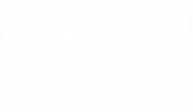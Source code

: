 [<img src="https://raw.githubusercontent.com/emilgeorgemathew/emilgeorgemathew/master/intro.gif" alt="👋 Hi there! I'm (Emil(111|nd Li)|https://raymond.li)" title="👋 Hi there! I'm (Raymo(111|nd Li)|https://raymond.li)"/>](https://raymond.li/)


<!--
**emilgeorgemathew/emilgeorgemathew** is a ✨ _special_ ✨ repository because its `README.md` (this file) appears on your GitHub profile.

Here are some ideas to get you started:

- 🔭 I’m currently working on ...
- 🌱 I’m currently learning ...
- 👯 I’m looking to collaborate on ...
- 🤔 I’m looking for help with ...
- 💬 Ask me about ...
- 📫 How to reach me: ...
- 😄 Pronouns: ...
- ⚡ Fun fact: ...
-->
